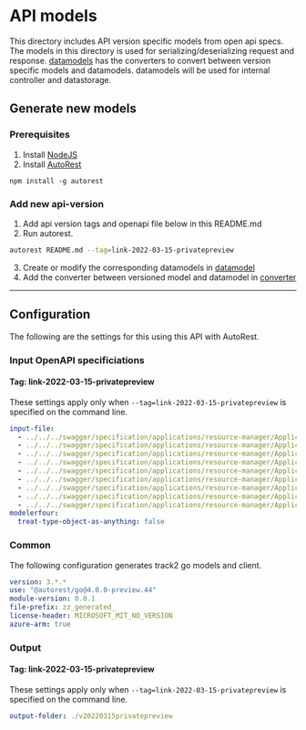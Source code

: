 # API models

This directory includes API version specific models from open api specs. The models in this directory is used for serializing/deserializing request and response. [datamodels](../datamodel/) has the converters to convert between version specific models and datamodels. datamodels will be used for internal controller and datastorage.

## Generate new models
### Prerequisites
1. Install [NodeJS](https://nodejs.org/)
2. Install [AutoRest](http://aka.ms/autorest)
```
npm install -g autorest
```

### Add new api-version

1. Add api version tags and openapi file below in this README.md
2. Run autorest.
```bash
autorest README.md --tag=link-2022-03-15-privatepreview
```
3. Create or modify the corresponding datamodels in [datamodel](../datamodel/)
4. Add the converter between versioned model and datamodel in [converter](../datamodel/converter/)

---

## Configuration

The following are the settings for this using this API with AutoRest.

### Input OpenAPI specificiations

#### Tag: link-2022-03-15-privatepreview

These settings apply only when `--tag=link-2022-03-15-privatepreview` is specified on the command line.

```yaml $(tag) == 'link-2022-03-15-privatepreview'
input-file:
  - ../../../swagger/specification/applications/resource-manager/Applications.Link/preview/2022-03-15-privatepreview/mongoDatabases.json
  - ../../../swagger/specification/applications/resource-manager/Applications.Link/preview/2022-03-15-privatepreview/rabbitMQMessageQueues.json
  - ../../../swagger/specification/applications/resource-manager/Applications.Link/preview/2022-03-15-privatepreview/daprSecretStores.json
  - ../../../swagger/specification/applications/resource-manager/Applications.Link/preview/2022-03-15-privatepreview/sqlDatabases.json
  - ../../../swagger/specification/applications/resource-manager/Applications.Link/preview/2022-03-15-privatepreview/redisCaches.json
  - ../../../swagger/specification/applications/resource-manager/Applications.Link/preview/2022-03-15-privatepreview/daprPubSubBrokers.json
  - ../../../swagger/specification/applications/resource-manager/Applications.Link/preview/2022-03-15-privatepreview/daprInvokeHttpRoutes.json
  - ../../../swagger/specification/applications/resource-manager/Applications.Link/preview/2022-03-15-privatepreview/daprStateStores.json
  - ../../../swagger/specification/applications/resource-manager/Applications.Link/preview/2022-03-15-privatepreview/extenders.json
modelerfour: 
  treat-type-object-as-anything: false
```

### Common

The following configuration generates track2 go models and client.

```yaml $(tag) != ''
version: 3.*.*
use: "@autorest/go@4.0.0-preview.44"
module-version: 0.0.1
file-prefix: zz_generated_
license-header: MICROSOFT_MIT_NO_VERSION
azure-arm: true
```

### Output

#### Tag: link-2022-03-15-privatepreview

These settings apply only when `--tag=link-2022-03-15-privatepreview` is specified on the command line.

```yaml $(tag) == 'link-2022-03-15-privatepreview'
output-folder: ./v20220315privatepreview
```
